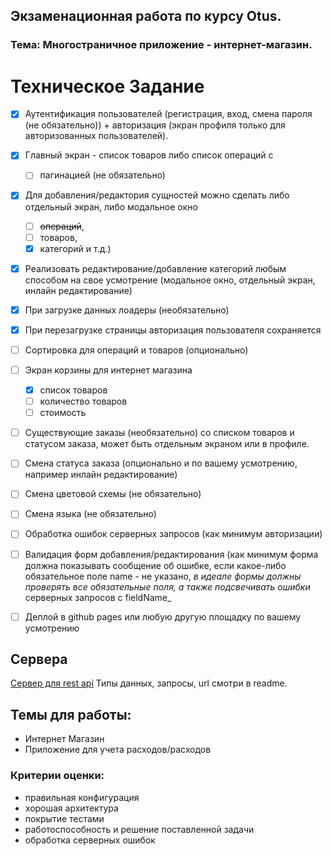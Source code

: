 ## Экзаменационная работа по курсу Otus.

### Тема: Многостраничное приложение - интернет-магазин.

# Техническое Задание

- [x] Аутентификация пользователей (регистрация, вход, смена пароля (не обязательно)) + авторизация (экран профиля
  только
  для авторизованных пользователей).

- [x] Главный экран - список товаров либо список операций с
    - [ ] пагинацией (не обязательно)

- [x] Для добавления/редактория сущностей можно сделать либо отдельный экран, либо
  модальное окно
    - [ ]  ~~операций~~,
    - [ ] товаров,
    - [x] категорий и т.д.)
- [x] Реализовать редактирование/добавление категорий любым способом на свое усмотрение (модальное окно, отдельный
  экран, инлайн редактирование)
- [x] При загрузке данных лоадеры (необязательно)

- [x] При перезагрузке страницы авторизация пользователя сохраняется
- [ ] Сортировка для операций и товаров (опционально)

- [ ] Экран корзины для интернет магазина
    - [x] список товаров
    - [ ] количество товаров
    - [ ] стоимость

- [ ] Существующие заказы (необязательно) со списком товаров и статусом заказа, может быть отдельным экраном или в
  профиле.

- [ ] Смена статуса заказа (опционально и по вашему усмотрению, например инлайн редактирование)

- [ ] Смена цветовой схемы (не обязательно)

- [ ] Смена языка (не обязательно)

- [ ] Обработка ошибок серверных запросов (как минимум авторизации)
- [ ] Валидация форм добавления/редактирования (как минимум форма должна показывать сообщение об ошибке, если какое-либо
  обязательное поле name - не указано,  _в идеале формы должны проверять все обязательные поля, а также подсвечивать
  ошибки_  серверных запросов с fieldName_
- [ ] Деплой в github pages или любую другую площадку по вашему усмотрению

## Сервера

[Сервер для rest api](https://github.com/spirit-drive/otus-rest-server)
Типы данных, запросы, url смотри в readme.

## Темы для работы:

- Интернет Магазин
- Приложение для учета расходов/расходов

### Критерии оценки:

- правильная конфигурация
- хорошая архитектура
- покрытие тестами
- работоспособность и решение поставленной задачи
- обработка серверных ошибок